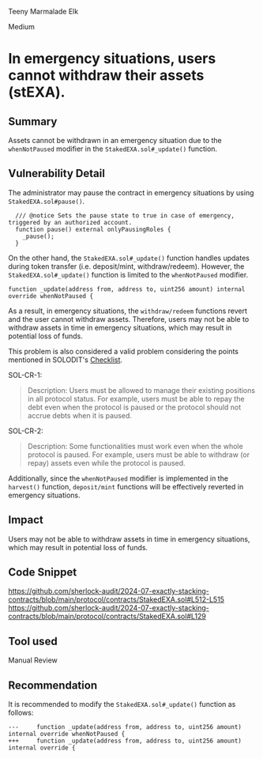 Teeny Marmalade Elk

Medium

# In emergency situations, users cannot withdraw their assets (stEXA).

## Summary
Assets cannot be withdrawn in an emergency situation due to the `whenNotPaused` modifier in the `StakedEXA.sol#_update()` function.
## Vulnerability Detail
The administrator may pause the contract in emergency situations by using `StakedEXA.sol#pause()`.
```solidity
  /// @notice Sets the pause state to true in case of emergency, triggered by an authorized account.
  function pause() external onlyPausingRoles {
    _pause();
  }
```

On the other hand, the `StakedEXA.sol#_update()` function handles updates during token transfer (i.e. deposit/mint, withdraw/redeem).
However, the `StakedEXA.sol#_update()` function is limited to the `whenNotPaused` modifier.
```solidity
function _update(address from, address to, uint256 amount) internal override whenNotPaused {
```

As a result, in emergency situations, the `withdraw/redeem` functions revert and the user cannot withdraw assets.
Therefore, users may not be able to withdraw assets in time in emergency situations, which may result in potential loss of funds.

This problem is also considered a valid problem considering the points mentioned in SOLODIT's [Checklist](https://solodit.xyz/checklist).

SOL-CR-1:
 >Description: Users must be allowed to manage their existing positions in all protocol status. For example, users must be able to repay the debt even when the protocol is paused or the protocol should not accrue debts when it is paused.

SOL-CR-2:
 >Description: Some functionalities must work even when the whole protocol is paused. For example, users must be able to withdraw (or repay) assets even while the protocol is paused.

Additionally, since the `whenNotPaused` modifier is implemented in the `harvest()` function, `deposit/mint` functions will be effectively reverted in emergency situations.
## Impact
Users may not be able to withdraw assets in time in emergency situations, which may result in potential loss of funds.
## Code Snippet
https://github.com/sherlock-audit/2024-07-exactly-stacking-contracts/blob/main/protocol/contracts/StakedEXA.sol#L512-L515
https://github.com/sherlock-audit/2024-07-exactly-stacking-contracts/blob/main/protocol/contracts/StakedEXA.sol#L129
## Tool used

Manual Review

## Recommendation
It is recommended to modify the `StakedEXA.sol#_update()` function as follows:
```solidity
---     function _update(address from, address to, uint256 amount) internal override whenNotPaused {
+++     function _update(address from, address to, uint256 amount) internal override {
```
